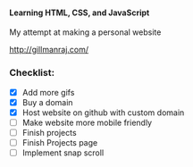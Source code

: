 #### Learning HTML, CSS, and JavaScript
My attempt at making a personal website

http://gillmanraj.com/

### Checklist:

- [x] Add more gifs
- [x] Buy a domain
- [x] Host website on github with custom domain
- [ ] Make website more mobile friendly
- [ ] Finish projects
- [ ] Finish Projects page
- [ ] Implement snap scroll
